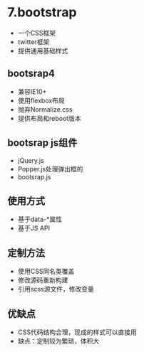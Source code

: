 # 7.bootstrap

* 一个CSS框架
* twitter框架
* 提供通用基础样式

## bootsrap4

* 兼容IE10+
* 使用flexbox布局
* 抛弃Normalize.css
* 提供布局和reboot版本

## bootsrap js组件

* jQuery.js
* Popper.js处理弹出框的
* bootsrap.js

## 使用方式

* 基于data-\*属性
* 基于JS API

## 定制方法

* 使用CSS同名类覆盖
* 修改源码重新构建
* 引用scss源文件，修改变量

## 优缺点

* CSS代码结构合理，现成的样式可以直接用
* 缺点：定制较为繁琐，体积大

